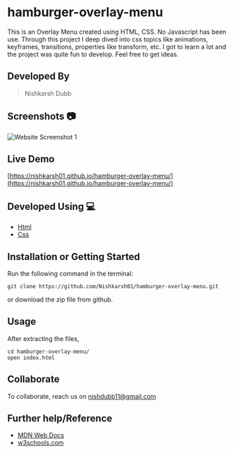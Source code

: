 # hamburger-overlay-menu
This is an Overlay Menu created using HTML, CSS. No Javascript has been use. Through this project I deep dived into css topics like animations, keyframes, transitions, properties like transform, etc. I got to learn a lot and the project was quite fun to develop.
Feel free to get ideas.

## Developed By 
> Nishkarsh Dubb

## Screenshots 📷
![Website Screenshot 1](images/1.gif)


## Live Demo 

 [https://nishkarsh01.github.io/hamburger-overlay-menu/](https://nishkarsh01.github.io/hamburger-overlay-menu/)

## Developed Using 💻

+ [Html](https://developer.mozilla.org/en-US/docs/Web/HTML)
+ [Css](https://developer.mozilla.org/en-US/docs/Web/CSS)

## Installation or Getting Started

Run the following command in the terminal:

	git clone https://github.com/Nishkarsh01/hamburger-overlay-menu.git
or download the zip file from github.
    

## Usage
After extracting the files,

    cd hamburger-overlay-menu/
    open index.html

## Collaborate
To collaborate, reach us on [nishdubb11@gmail.com]()

## Further help/Reference

+ [MDN Web Docs](https://developer.mozilla.org/en-US/)
+ [w3schools.com](https://www.w3schools.com/)
    






